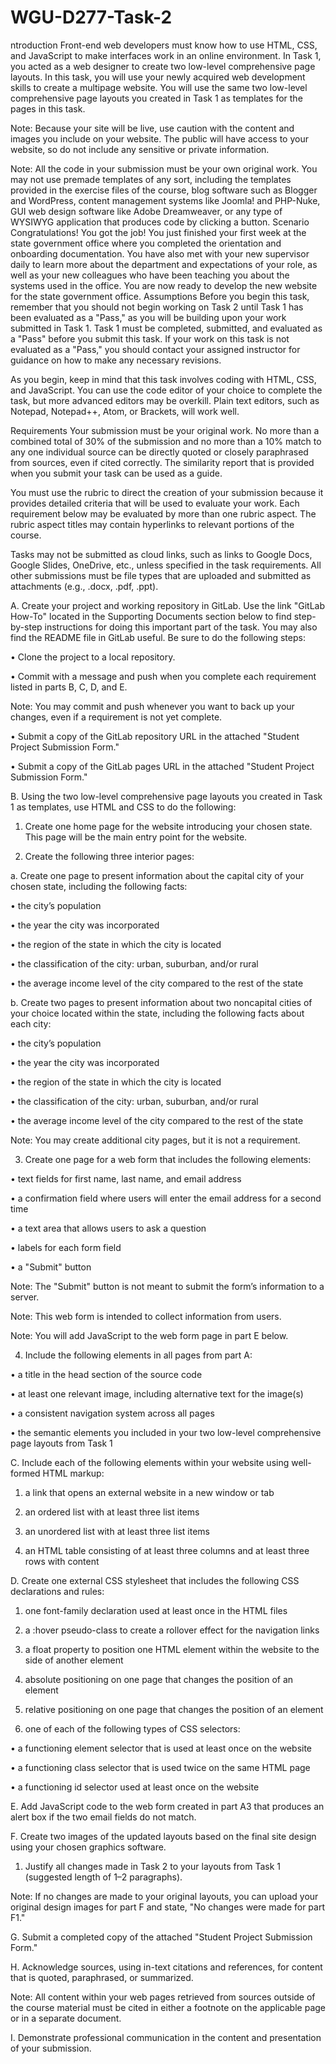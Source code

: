 # WGU-D277-Task-2
ntroduction
Front-end web developers must know how to use HTML, CSS, and JavaScript to make interfaces work in an online environment. In Task 1, you acted as a web designer to create two low-level comprehensive page layouts. In this task, you will use your newly acquired web development skills to create a multipage website. You will use the same two low-level comprehensive page layouts you created in Task 1 as templates for the pages in this task.

Note: Because your site will be live, use caution with the content and images you include on your website. The public will have access to your website, so do not include any sensitive or private information.

Note: All the code in your submission must be your own original work. You may not use premade templates of any sort, including the templates provided in the exercise files of the course, blog software such as Blogger and WordPress, content management systems like Joomla! and PHP-Nuke, GUI web design software like Adobe Dreamweaver, or any type of WYSIWYG application that produces code by clicking a button.
Scenario
Congratulations! You got the job! You just finished your first week at the state government office where you completed the orientation and onboarding documentation. You have also met with your new supervisor daily to learn more about the department and expectations of your role, as well as your new colleagues who have been teaching you about the systems used in the office. You are now ready to develop the new website for the state government office.
Assumptions
Before you begin this task, remember that you should not begin working on Task 2 until Task 1 has been evaluated as a "Pass," as you will be building upon your work submitted in Task 1. Task 1 must be completed, submitted, and evaluated as a "Pass" before you submit this task. If your work on this task is not evaluated as a "Pass," you should contact your assigned instructor for guidance on how to make any necessary revisions.

 

As you begin, keep in mind that this task involves coding with HTML, CSS, and JavaScript. You can use the code editor of your choice to complete the task, but more advanced editors may be overkill. Plain text editors, such as Notepad, Notepad++, Atom, or Brackets, will work well.

Requirements
Your submission must be your original work. No more than a combined total of 30% of the submission and no more than a 10% match to any one individual source can be directly quoted or closely paraphrased from sources, even if cited correctly. The similarity report that is provided when you submit your task can be used as a guide.

 

You must use the rubric to direct the creation of your submission because it provides detailed criteria that will be used to evaluate your work. Each requirement below may be evaluated by more than one rubric aspect. The rubric aspect titles may contain hyperlinks to relevant portions of the course.

 

Tasks may not be submitted as cloud links, such as links to Google Docs, Google Slides, OneDrive, etc., unless specified in the task requirements. All other submissions must be file types that are uploaded and submitted as attachments (e.g., .docx, .pdf, .ppt).

 

A.  Create your project and working repository in GitLab. Use the link "GitLab How-To" located in the Supporting Documents section below to find step-by-step instructions for doing this important part of the task. You may also find the README file in GitLab useful. Be sure to do the following steps:

•   Clone the project to a local repository.

•   Commit with a message and push when you complete each requirement listed in parts B, C, D, and E.

 

Note: You may commit and push whenever you want to back up your changes, even if a requirement is not yet complete.

 

•   Submit a copy of the GitLab repository URL in the attached "Student Project Submission Form."

•   Submit a copy of the GitLab pages URL in the attached "Student Project Submission Form."

 

B.  Using the two low-level comprehensive page layouts you created in Task 1 as templates, use HTML and CSS to do the following:

1.  Create one home page for the website introducing your chosen state. This page will be the main entry point for the website.

2.  Create the following three interior pages:

 a.  Create one page to present information about the capital city of your chosen state, including the following facts:

•   the city’s population

•   the year the city was incorporated

•   the region of the state in which the city is located

•   the classification of the city: urban, suburban, and/or rural

•   the average income level of the city compared to the rest of the state

b.  Create two pages to present information about two noncapital cities of your choice located within the state, including the following facts about each city:

•   the city’s population

•   the year the city was incorporated

•   the region of the state in which the city is located

•   the classification of the city: urban, suburban, and/or rural

•   the average income level of the city compared to the rest of the state

 

Note: You may create additional city pages, but it is not a requirement.

 

3.  Create one page for a web form that includes the following elements:

•   text fields for first name, last name, and email address

•   a confirmation field where users will enter the email address for a second time

•   a text area that allows users to ask a question

•   labels for each form field

•   a "Submit" button

 

Note: The "Submit" button is not meant to submit the form’s information to a server.

 

Note: This web form is intended to collect information from users.

 

Note: You will add JavaScript to the web form page in part E below.

 

4.  Include the following elements in all pages from part A:

•   a title in the head section of the source code

•   at least one relevant image, including alternative text for the image(s)

•   a consistent navigation system across all pages

•   the semantic elements you included in your two low-level comprehensive page layouts from Task 1

 

C.  Include each of the following elements within your website using well-formed HTML markup:

1.  a link that opens an external website in a new window or tab

2.  an ordered list with at least three list items

3.  an unordered list with at least three list items

4.  an HTML table consisting of at least three columns and at least three rows with content

 

D.  Create one external CSS stylesheet that includes the following CSS declarations and rules:

1.  one font-family declaration used at least once in the HTML files

2.  a :hover pseudo-class to create a rollover effect for the navigation links

3.  a float property to position one HTML element within the website to the side of another element

4.  absolute positioning on one page that changes the position of an element

5.  relative positioning on one page that changes the position of an element

6.  one of each of the following types of CSS selectors:

•   a functioning element selector that is used at least once on the website

•   a functioning class selector that is used twice on the same HTML page

•   a functioning id selector used at least once on the website

 

E.  Add JavaScript code to the web form created in part A3 that produces an alert box if the two email fields do not match.

 

F.  Create two images of the updated layouts based on the final site design using your chosen graphics software.

1.  Justify all changes made in Task 2 to your layouts from Task 1 (suggested length of 1–2 paragraphs).

 

Note: If no changes are made to your original layouts, you can upload your original design images for part F and state, "No changes were made for part F1."

 

G.  Submit a completed copy of the attached "Student Project Submission Form."

 

H.  Acknowledge sources, using in-text citations and references, for content that is quoted, paraphrased, or summarized.

 

Note: All content within your web pages retrieved from sources outside of the course material must be cited in either a footnote on the applicable page or in a separate document.

 

I.   Demonstrate professional communication in the content and presentation of your submission.